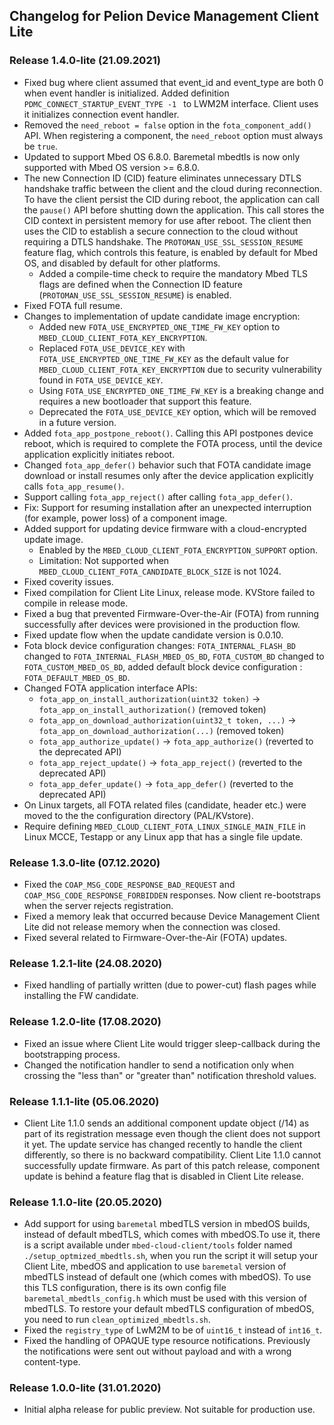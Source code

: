 ## Changelog for Pelion Device Management Client Lite

### Release 1.4.0-lite (21.09.2021)

* Fixed bug where client assumed that event_id and event_type are both 0 when event handler is initialized. Added definition `PDMC_CONNECT_STARTUP_EVENT_TYPE -1 ` to LWM2M interface. Client uses it initializes connection event handler.
* Removed the `need_reboot = false` option in the `fota_component_add()` API. When registering a component, the `need_reboot` option must always be `true`.
* Updated to support Mbed OS 6.8.0. Baremetal mbedtls is now only supported with Mbed OS version >= 6.8.0.
* The new Connection ID (CID) feature eliminates unnecessary DTLS handshake traffic between the client and the cloud during reconnection. To have the client persist the CID during reboot, the application can call the `pause()` API before shutting down the application. This call stores the CID context in persistent memory for use after reboot. The client then uses the CID to establish a secure connection to the cloud without requiring a DTLS handshake. The `PROTOMAN_USE_SSL_SESSION_RESUME` feature flag, which controls this feature, is enabled by default for Mbed OS, and disabled by default for other platforms.
  * Added a compile-time check to require the mandatory Mbed TLS flags are defined when the Connection ID feature (`PROTOMAN_USE_SSL_SESSION_RESUME`) is enabled.
* Fixed FOTA full resume.
* Changes to implementation of update candidate image encryption:
  * Added new `FOTA_USE_ENCRYPTED_ONE_TIME_FW_KEY` option to `MBED_CLOUD_CLIENT_FOTA_KEY_ENCRYPTION`.
  * Replaced `FOTA_USE_DEVICE_KEY` with `FOTA_USE_ENCRYPTED_ONE_TIME_FW_KEY` as the default value for `MBED_CLOUD_CLIENT_FOTA_KEY_ENCRYPTION` due to security vulnerability found in `FOTA_USE_DEVICE_KEY`.
  * Using `FOTA_USE_ENCRYPTED_ONE_TIME_FW_KEY` is a breaking change and requires a new bootloader that support this feature.
  * Deprecated the `FOTA_USE_DEVICE_KEY` option, which will be removed in a future version.
* Added `fota_app_postpone_reboot()`. Calling this API postpones device reboot, which is required to complete the FOTA process, until the device application explicitly initiates reboot.
* Changed `fota_app_defer()` behavior such that FOTA candidate image download or install resumes only after the device application explicitly calls `fota_app_resume()`.
* Support calling `fota_app_reject()` after calling `fota_app_defer()`.
* Fix: Support for resuming installation after an unexpected interruption (for example, power loss) of a component image.
* Added support for updating device firmware with a cloud-encrypted update image.
  * Enabled by the `MBED_CLOUD_CLIENT_FOTA_ENCRYPTION_SUPPORT` option.
  * Limitation: Not supported when `MBED_CLOUD_CLIENT_FOTA_CANDIDATE_BLOCK_SIZE` is not 1024.
* Fixed coverity issues.
* Fixed compilation for Client Lite Linux, release mode. KVStore failed to compile in release mode.
* Fixed a bug that prevented Firmware-Over-the-Air (FOTA) from running successfully after devices were provisioned in the production flow.
* Fixed update flow when the update candidate version is 0.0.10.
* Fota block device configuration changes: `FOTA_INTERNAL_FLASH_BD` changed to `FOTA_INTERNAL_FLASH_MBED_OS_BD`, `FOTA_CUSTOM_BD` changed to `FOTA_CUSTOM_MBED_OS_BD`, added default block device configuration : `FOTA_DEFAULT_MBED_OS_BD`.
* Changed FOTA application interface APIs:
  * `fota_app_on_install_authorization(uint32 token)` -> `fota_app_on_install_authorization()` (removed token)
  * `fota_app_on_download_authorization(uint32_t token, ...)` -> `fota_app_on_download_authorization(...)` (removed token)
  * `fota_app_authorize_update()` -> `fota_app_authorize()` (reverted to the deprecated API)
  * `fota_app_reject_update()` -> `fota_app_reject()` (reverted to the deprecated API)
  * `fota_app_defer_update()` -> `fota_app_defer()` (reverted to the deprecated API)
* On Linux targets, all FOTA related files (candidate, header etc.) were moved to the the configuration directory (PAL/KVstore).
* Require defining `MBED_CLOUD_CLIENT_FOTA_LINUX_SINGLE_MAIN_FILE` in Linux MCCE, Testapp or any Linux app that has a single file update.


### Release 1.3.0-lite (07.12.2020)

* Fixed the `COAP_MSG_CODE_RESPONSE_BAD_REQUEST` and `COAP_MSG_CODE_RESPONSE_FORBIDDEN` responses. Now client re-bootstraps when the server rejects registration.
* Fixed a memory leak that occurred because Device Management Client Lite did not release memory when the connection was closed.
* Fixed several related to Firmware-Over-the-Air (FOTA) updates.

### Release 1.2.1-lite (24.08.2020)

* Fixed handling of partially written (due to power-cut) flash pages while installing the FW candidate.

### Release 1.2.0-lite (17.08.2020)

* Fixed an issue where Client Lite would trigger sleep-callback during the bootstrapping process.
* Changed the notification handler to send a notification only when crossing the "less than" or "greater than" notification threshold values.

### Release 1.1.1-lite (05.06.2020)

* Client Lite 1.1.0 sends an additional component update object (/14) as part of its registration message even though the client does not support it yet. The update service has changed recently to handle the client differently, so there is no backward compatibility. Client Lite 1.1.0 cannot successfully update firmware. As part of this patch release, component update is behind a feature flag that is disabled in Client Lite release.

### Release 1.1.0-lite (20.05.2020)

* Add support for using `baremetal` mbedTLS version in mbedOS builds, instead of default mbedTLS, which comes with mbedOS.To use it, there is a script available under
  `mbed-cloud-client/tools` folder named `./setup_optmized_mbedtls.sh`, when you run the script it will setup your Client Lite, mbedOS and application to use `baremetal`
  version of mbedTLS instead of default one (which comes with mbedOS). To use this TLS configuration, there is its own config file `baremetal_mbedtls_config.h` which must be used with this version of mbedTLS. To restore your default mbedTLS configuration of mbedOS, you need to run `clean_optimized_mbedtls.sh`.
* Fixed the `registry_type` of LwM2M to be of `uint16_t` instead of `int16_t`.
* Fixed the handling of OPAQUE type resource notifications. Previously the notifications were sent out without payload and with a wrong content-type.

### Release 1.0.0-lite (31.01.2020)

* Initial alpha release for public preview. Not suitable for production use.
